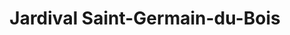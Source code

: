 ---
title: "Jardival Saint-Germain-du-Bois"
url: /saint-germain-du-bois/jardival-saint-germain-du-bois/
shop: centre de jardinage
---